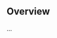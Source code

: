 <!-- Note: Please must use one of our issue templates to file an issue! 🛑 -->
<!-- 👉 https://github.com/JoshuaKGoldberg/console-table-without-index/issues/new/choose 👈 -->
<!-- **Issues that should have been filed with a template will be closed without action, and we will ask you to use a template.** -->

<!-- This blank issue template is only for issues that don't fit any of the templates. -->

## Overview

...
